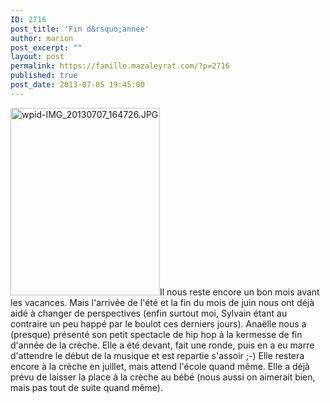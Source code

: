 ```yaml
---
ID: 2716
post_title: 'Fin d&rsquo;année'
author: marion
post_excerpt: ""
layout: post
permalink: https://famille.mazaleyrat.com/?p=2716
published: true
post_date: 2013-07-05 19:45:00
---
```

<a href="http://famille.mazaleyrat.com/wp-content/uploads/2013/07/wpid-IMG_20130707_164726.jpg"><img src="http://famille.mazaleyrat.com/wp-content/uploads/2013/07/wpid-IMG_20130707_164726-239x300.jpg" alt="wpid-IMG_20130707_164726.JPG" width="239" height="300" class="alignleft size-medium wp-image-2714" /></a>Il nous reste encore un bon mois avant les vacances. Mais l'arrivée de l'été et la fin du mois de juin nous ont déjà aidé à changer de perspectives (enfin surtout moi, Sylvain étant au contraire un peu happé par le boulot ces derniers jours).
Anaëlle nous a (presque) présenté son petit spectacle de hip hop à la kermesse de fin d'année de la crèche. Elle a été devant, fait une ronde, puis en a eu marre d'attendre le début de la musique et est repartie s'assoir ;-)
Elle restera encore à la crèche en juillet, mais attend l'école quand même. Elle a déjà prévu de laisser la place à la crèche au bébé (nous aussi on aimerait bien, mais pas tout de suite quand même).